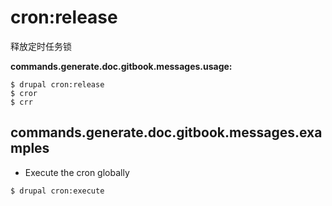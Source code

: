 # cron:release
释放定时任务锁

**commands.generate.doc.gitbook.messages.usage:**
```
$ drupal cron:release
$ cror  
$ crr  
```

## commands.generate.doc.gitbook.messages.examples
* Execute the cron globally
```
$ drupal cron:execute

```
